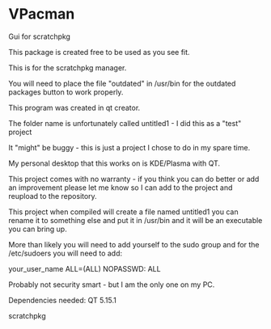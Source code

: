 # VPacman
Gui for scratchpkg

This package is created free to be used as you see fit. 

This is for the scratchpkg manager.

You will need to place the file "outdated" in /usr/bin for the outdated packages button to work properly.

This program was created in qt creator.

The folder name is unfortunately called untitled1 - I did this as a "test" project 

It "might" be buggy - this is just a project I chose to do in my spare time. 

My personal desktop that this works on is KDE/Plasma with QT.

This project comes with no warranty - if you think you can do better or add an improvement please let me know so I can add to the project and reupload to the repository.

This project when compiled will create a file named untitled1 you can rename it to something else and put it in /usr/bin and it will be an executable you can bring up.

More than likely you will need to add yourself to the sudo group and for the /etc/sudoers you will need to add:

your_user_name ALL=(ALL) NOPASSWD: ALL

Probably not security smart - but I am the only one on my PC.

Dependencies needed:
QT 5.15.1

scratchpkg
